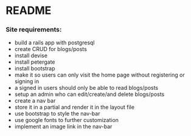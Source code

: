 # README

### Site requirements:
* build a rails app with postgresql
* create CRUD for blogs/posts
* install devise
* install petergate
* install bootstrap
* make it so users can only visit the home page without registering or signing in
* a signed in users should only be able to read blogs/posts
* setup an admin who can edit/create/and delete blogs/posts
* create a nav bar
* store it in a partial and render it in the layout file
* use bootstrap to style the nav-bar
* use google fonts to further customization
* implement an image link in the nav-bar


